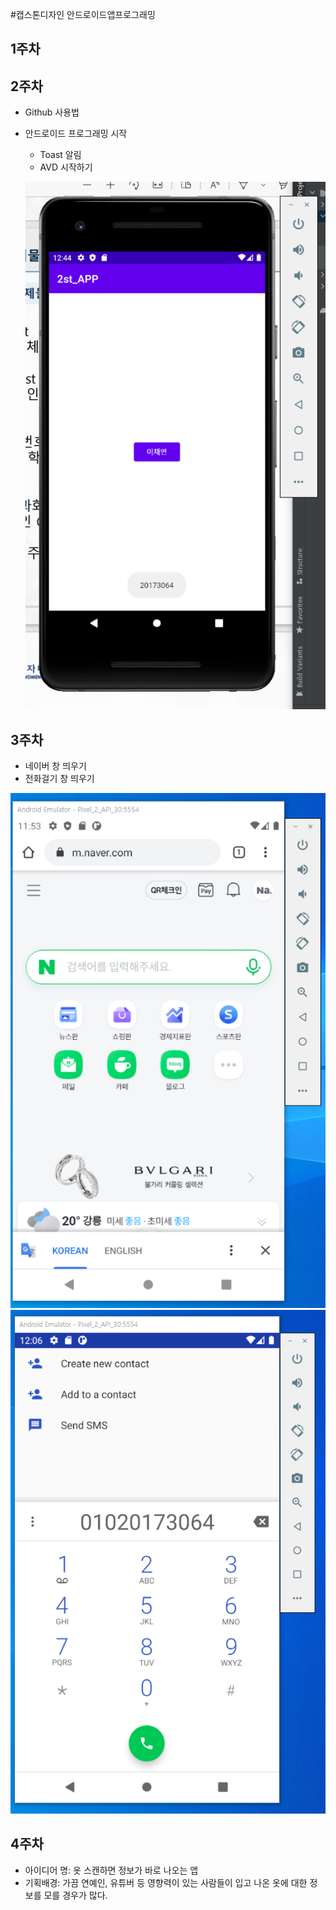 #캡스톤디자인 안드로이드앱프로그래밍

## 1주차

## 2주차
 - Github 사용법
 - 안드로이드 프로그래밍 시작
    - Toast 알림
    - AVD 시작하기
    
    <img width="" height="" src="./png/2주차과제.png"></img>
   
## 3주차
  - 네이버 창 띄우기
  - 전화걸기 창 띄우기 
  
  <img width="" height="" src="./png/3주차과제_naver.png"></img>
  <img width="" height="" src="./png/전화걸기.png"></img>
   
## 4주차
- 아이디어 명: 옷 스캔하면 정보가 바로 나오는 앱
- 기획배경: 가끔 연예인, 유튜버 등 영향력이 있는 사람들이 입고 나온 옷에 대한 정보를 모를 경우가 많다. 
   
  
